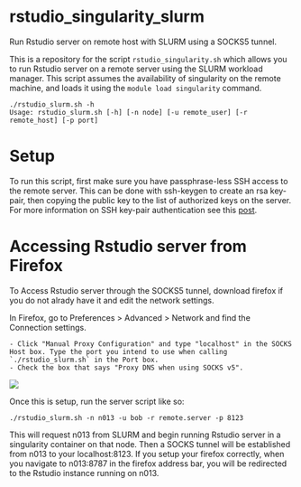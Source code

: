 # rstudio_singularity_slurm
Run Rstudio server on remote host with SLURM using a SOCKS5 tunnel.

This is a repository for the script `rstudio_singularity.sh` which allows you to run Rstudio server on a remote server using the SLURM workload manager. This script assumes the availability of singularity on the remote machine, and loads it using the `module load singularity` command.

```
./rstudio_slurm.sh -h
Usage: rstudio_slurm.sh [-h] [-n node] [-u remote_user] [-r remote_host] [-p port]
```

# Setup

To run this script, first make sure you have passphrase-less SSH access to the remote server. This can be done with ssh-keygen to create an rsa key-pair, then copying the public key to the list of authorized keys on the server. For more information on SSH key-pair authentication see this [post](https://www.digitalocean.com/community/tutorials/how-to-configure-ssh-key-based-authentication-on-a-freebsd-server). 

# Accessing Rstudio server from Firefox

To Access Rstudio server through the SOCKS5 tunnel, download firefox if you do not alrady have it and edit the network settings.

In Firefox, go to Preferences > Advanced > Network and find the Connection settings.

	- Click "Manual Proxy Configuration" and type "localhost" in the SOCKS Host box. Type the port you intend to use when calling `./rstudio_slurm.sh` in the Port box. 
	- Check the box that says "Proxy DNS when using SOCKS v5". 

![]("firefox_setup.png") 

Once this is setup, run the server script like so:

```
./rstudio_slurm.sh -n n013 -u bob -r remote.server -p 8123
```

This will request n013 from SLURM and begin running Rstudio server in a singularity container on that node. Then a SOCKS tunnel will be established from n013 to your localhost:8123. If you setup your firefox correctly, when you navigate to n013:8787 in the firefox address bar, you will be redirected to the Rstudio instance running on n013. 
